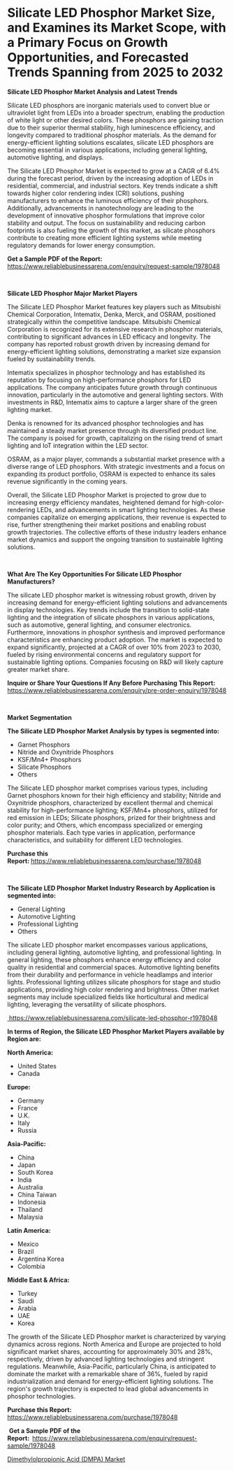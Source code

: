 <p><h1>Silicate LED Phosphor Market Size, and Examines its Market Scope, with a Primary Focus on Growth Opportunities, and Forecasted Trends Spanning from 2025 to 2032</h1></p><p><strong>Silicate LED Phosphor Market Analysis and Latest Trends</strong></p>
<p><p>Silicate LED phosphors are inorganic materials used to convert blue or ultraviolet light from LEDs into a broader spectrum, enabling the production of white light or other desired colors. These phosphors are gaining traction due to their superior thermal stability, high luminescence efficiency, and longevity compared to traditional phosphor materials. As the demand for energy-efficient lighting solutions escalates, silicate LED phosphors are becoming essential in various applications, including general lighting, automotive lighting, and displays.</p><p>The Silicate LED Phosphor Market is expected to grow at a CAGR of 6.4% during the forecast period, driven by the increasing adoption of LEDs in residential, commercial, and industrial sectors. Key trends indicate a shift towards higher color rendering index (CRI) solutions, pushing manufacturers to enhance the luminous efficiency of their phosphors. Additionally, advancements in nanotechnology are leading to the development of innovative phosphor formulations that improve color stability and output. The focus on sustainability and reducing carbon footprints is also fueling the growth of this market, as silicate phosphors contribute to creating more efficient lighting systems while meeting regulatory demands for lower energy consumption.</p></p>
<p><strong>Get a Sample PDF of the Report:&nbsp;</strong> <a href="https://www.reliablebusinessarena.com/enquiry/request-sample/1978048?utm_campaign=2041&utm_medium=2&utm_source=Github&utm_content=ia&utm_term=04022025&utm_id=silicate-led-phosphor">https://www.reliablebusinessarena.com/enquiry/request-sample/1978048</a></p>
<p>&nbsp;</p>
<p><strong>Silicate LED Phosphor Major Market Players</strong></p>
<p><p>The Silicate LED Phosphor Market features key players such as Mitsubishi Chemical Corporation, Intematix, Denka, Merck, and OSRAM, positioned strategically within the competitive landscape. Mitsubishi Chemical Corporation is recognized for its extensive research in phosphor materials, contributing to significant advances in LED efficacy and longevity. The company has reported robust growth driven by increasing demand for energy-efficient lighting solutions, demonstrating a market size expansion fueled by sustainability trends.</p><p>Intematix specializes in phosphor technology and has established its reputation by focusing on high-performance phosphors for LED applications. The company anticipates future growth through continuous innovation, particularly in the automotive and general lighting sectors. With investments in R&D, Intematix aims to capture a larger share of the green lighting market.</p><p>Denka is renowned for its advanced phosphor technologies and has maintained a steady market presence through its diversified product line. The company is poised for growth, capitalizing on the rising trend of smart lighting and IoT integration within the LED sector.</p><p>OSRAM, as a major player, commands a substantial market presence with a diverse range of LED phosphors. With strategic investments and a focus on expanding its product portfolio, OSRAM is expected to enhance its sales revenue significantly in the coming years.</p><p>Overall, the Silicate LED Phosphor Market is projected to grow due to increasing energy efficiency mandates, heightened demand for high-color-rendering LEDs, and advancements in smart lighting technologies. As these companies capitalize on emerging applications, their revenue is expected to rise, further strengthening their market positions and enabling robust growth trajectories. The collective efforts of these industry leaders enhance market dynamics and support the ongoing transition to sustainable lighting solutions.</p></p>
<p>&nbsp;</p>
<p><strong>What Are The Key Opportunities For Silicate LED Phosphor Manufacturers?</strong></p>
<p><p>The silicate LED phosphor market is witnessing robust growth, driven by increasing demand for energy-efficient lighting solutions and advancements in display technologies. Key trends include the transition to solid-state lighting and the integration of silicate phosphors in various applications, such as automotive, general lighting, and consumer electronics. Furthermore, innovations in phosphor synthesis and improved performance characteristics are enhancing product adoption. The market is expected to expand significantly, projected at a CAGR of over 10% from 2023 to 2030, fueled by rising environmental concerns and regulatory support for sustainable lighting options. Companies focusing on R&D will likely capture greater market share.</p></p>
<p><strong>Inquire or Share Your Questions If Any Before Purchasing This Report:</strong> <a href="https://www.reliablebusinessarena.com/enquiry/pre-order-enquiry/1978048?utm_campaign=2041&utm_medium=2&utm_source=Github&utm_content=ia&utm_term=04022025&utm_id=silicate-led-phosphor">https://www.reliablebusinessarena.com/enquiry/pre-order-enquiry/1978048</a></p>
<p>&nbsp;</p>
<p><strong>Market Segmentation</strong></p>
<p><strong>The Silicate LED Phosphor Market Analysis by types is segmented into:</strong></p>
<p><ul><li>Garnet Phosphors</li><li>Nitride and Oxynitride Phosphors</li><li>KSF/Mn4+ Phosphors</li><li>Silicate Phosphors</li><li>Others</li></ul></p>
<p><p>The Silicate LED phosphor market comprises various types, including Garnet phosphors known for their high efficiency and stability; Nitride and Oxynitride phosphors, characterized by excellent thermal and chemical stability for high-performance lighting; KSF/Mn4+ phosphors, utilized for red emission in LEDs; Silicate phosphors, prized for their brightness and color purity; and Others, which encompass specialized or emerging phosphor materials. Each type varies in application, performance characteristics, and suitability for different LED technologies.</p></p>
<p><strong>Purchase this Report:&nbsp;</strong><a href="https://www.reliablebusinessarena.com/purchase/1978048?utm_campaign=2041&utm_medium=2&utm_source=Github&utm_content=ia&utm_term=04022025&utm_id=silicate-led-phosphor">https://www.reliablebusinessarena.com/purchase/1978048</a></p>
<p>&nbsp;</p>
<p><strong>The Silicate LED Phosphor Market Industry Research by Application is segmented into:</strong></p>
<p><ul><li>General Lighting</li><li>Automotive Lighting</li><li>Professional Lighting</li><li>Others</li></ul></p>
<p><p>The silicate LED phosphor market encompasses various applications, including general lighting, automotive lighting, and professional lighting. In general lighting, these phosphors enhance energy efficiency and color quality in residential and commercial spaces. Automotive lighting benefits from their durability and performance in vehicle headlamps and interior lights. Professional lighting utilizes silicate phosphors for stage and studio applications, providing high color rendering and brightness. Other market segments may include specialized fields like horticultural and medical lighting, leveraging the versatility of silicate phosphors.</p></p>
<p><a href="https://www.reliablebusinessarena.com/silicate-led-phosphor-r1978048?utm_campaign=2041&utm_medium=2&utm_source=Github&utm_content=ia&utm_term=04022025&utm_id=silicate-led-phosphor">&nbsp;https://www.reliablebusinessarena.com/silicate-led-phosphor-r1978048</a></p>
<p><strong>In terms of Region, the Silicate LED Phosphor Market Players available by Region are:</strong></p>
<p>
    <p> <strong> North America: </strong>
        <ul>
            <li>United States</li>
            <li>Canada</li>
        </ul>
        </p> 
    <p> <strong> Europe: </strong>
        <ul>
            <li>Germany</li>
            <li>France</li>
            <li>U.K.</li>
            <li>Italy</li>
            <li>Russia</li>
        </ul>
        </p> 
    <p> <strong> Asia-Pacific: </strong>
        <ul>
            <li>China</li>
            <li>Japan</li>
            <li>South Korea</li>
            <li>India</li>
            <li>Australia</li>
            <li>China Taiwan</li>
            <li>Indonesia</li>
            <li>Thailand</li>
            <li>Malaysia</li>
        </ul>
        </p> 
    <p> <strong> Latin America: </strong>
        <ul>
            <li>Mexico</li>
            <li>Brazil</li>
            <li>Argentina Korea</li>
            <li>Colombia</li>
        </ul>
        </p> 
    <p> <strong> Middle East & Africa: </strong>
        <ul>
            <li>Turkey</li>
            <li>Saudi</li>
            <li>Arabia</li>
            <li>UAE</li>
            <li>Korea</li>
        </ul>
    </p>
    </p>
<p><p>The growth of the Silicate LED Phosphor market is characterized by varying dynamics across regions. North America and Europe are projected to hold significant market shares, accounting for approximately 30% and 28%, respectively, driven by advanced lighting technologies and stringent regulations. Meanwhile, Asia-Pacific, particularly China, is anticipated to dominate the market with a remarkable share of 36%, fueled by rapid industrialization and demand for energy-efficient lighting solutions. The region's growth trajectory is expected to lead global advancements in phosphor technologies.</p></p>
<p><strong>Purchase this Report: </strong><a href="https://www.reliablebusinessarena.com/purchase/1978048?utm_campaign=2041&utm_medium=2&utm_source=Github&utm_content=ia&utm_term=04022025&utm_id=silicate-led-phosphor">https://www.reliablebusinessarena.com/purchase/1978048</a></p>
<p>&nbsp;<strong>Get a Sample PDF of the Report:&nbsp;&nbsp;</strong><a href="https://www.reliablebusinessarena.com/enquiry/request-sample/1978048?utm_campaign=2041&utm_medium=2&utm_source=Github&utm_content=ia&utm_term=04022025&utm_id=silicate-led-phosphor">https://www.reliablebusinessarena.com/enquiry/request-sample/1978048</a></p>
<p><strong></strong></p>
<p><p><a href="https://github.com/JakirUddin651/Market-Research-Report-List-1/blob/main/dimethylolpropionic-acid-dmpa-market.md?utm_campaign=2041&utm_medium=2&utm_source=Github&utm_content=ia&utm_term=04022025&utm_id=silicate-led-phosphor">Dimethylolpropionic Acid (DMPA) Market</a></p></p>
